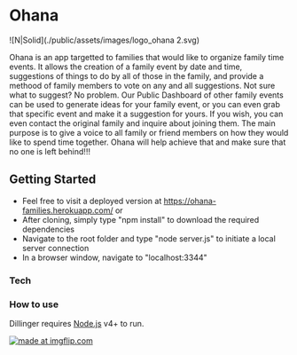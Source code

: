 # Ohana

![N|Solid](./public/assets/images/logo_ohana 2.svg)

Ohana is an app targetted to families that would like to organize family time events. It allows the creation of a family event by date and time, suggestions of things to do by all of those in the family, and provide a methood of family members to vote on any and all suggestions.  Not sure what to suggest?  No problem.  Our Public Dashboard of other family events can be used to generate ideas for your family event, or you can even grab that specific event and make it a suggestion for yours.  If you wish, you can even contact the original family and inquire about joining them.  The main purpose is to give a voice to all family or friend members on how they would like to spend time together.  Ohana will help achieve that and make sure that no one is left behind!!!

## Getting Started

  - Feel free to visit a deployed version at https://ohana-families.herokuapp.com/
  or
  - After cloning, simply type "npm install" to download the required dependencies
  - Navigate to the root folder and type "node server.js" to initiate a local server connection
  - In a browser window, navigate to "localhost:3344"

### Tech



### How to use

Dillinger requires [Node.js](https://nodejs.org/) v4+ to run.

<a href="https://imgflip.com/gif/2cf0ly"><img src="https://i.imgflip.com/2cf0ly.gif" title="made at imgflip.com"/></a>

